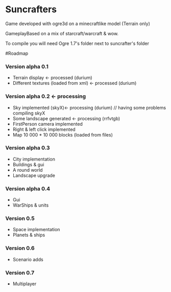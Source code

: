 Suncrafters
===========

Game developed with ogre3d on a minecraftlike model (Terrain only)

GameplayBased on a mix of starcraft/warcraft & wow.

To compile you will need Ogre 1.7's folder next to suncrafter's folder 

#Roadmap

### Version alpha 0.1
* Terrain display <- processed (durium)
* Different textures (loaded from xml) <- processed (durium)

### Version alpha 0.2 <- processing
* Sky implemented (skyX)<- processing (durium) // having some problems compiling skyX
* Some landscape generated <- processing (rrfvtgb)
* FirstPerson camera implemented
* Right & left click implemented
* Map 10 000 * 10 000 blocks (loaded from files)

### Version alpha 0.3
* City implementation
* Buildings & gui
* A round world
* Landscape upgrade

### Version alpha 0.4
* Gui
* WarShips & units
 
### Version 0.5
* Space implementation
* Planets & ships

### Version 0.6 
* Scenario adds
 
### Version 0.7
* Multiplayer 
